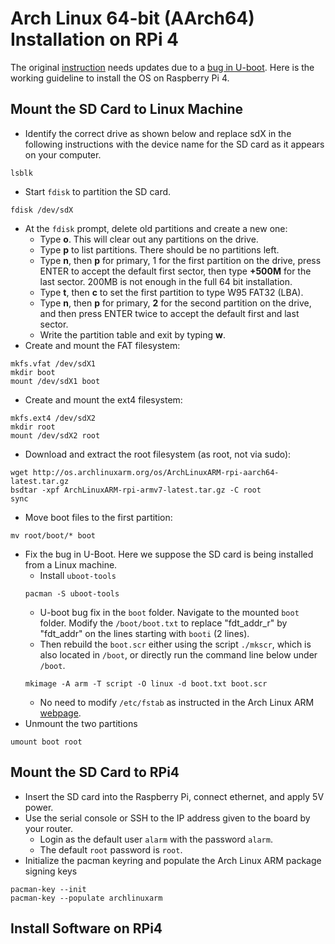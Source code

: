 # Arch Linux 64-bit (AArch64) Installation on RPi 4 
The original [instruction](https://archlinuxarm.org/platforms/armv8/broadcom/raspberry-pi-4) needs updates due to a [bug in U-boot](https://archlinuxarm.org/forum/viewtopic.php?t=16463). Here is the working guideline to install the OS on Raspberry Pi 4.

## Mount the SD Card to Linux Machine
- Identify the correct drive as shown below and replace sdX in the following instructions with the device name for the SD card as it appears on your computer.
```
lsblk
```
- Start `fdisk` to partition the SD card.
```
fdisk /dev/sdX
```
- At the `fdisk` prompt, delete old partitions and create a new one:
     - Type **o**. This will clear out any partitions on the drive.
     - Type **p** to list partitions. There should be no partitions left.
     - Type **n**, then **p** for primary, 1 for the first partition on the drive, press ENTER to accept the default first sector, then type **+500M** for the last sector. 200MB is not enough in the full 64 bit installation.
     - Type **t**, then **c** to set the first partition to type W95 FAT32 (LBA).
     - Type **n**, then **p** for primary, **2** for the second partition on the drive, and then press ENTER twice to accept the default first and last sector.
     - Write the partition table and exit by typing **w**.
- Create and mount the FAT filesystem:
```
mkfs.vfat /dev/sdX1
mkdir boot
mount /dev/sdX1 boot
```
- Create and mount the ext4 filesystem:
```
mkfs.ext4 /dev/sdX2
mkdir root
mount /dev/sdX2 root
```
- Download and extract the root filesystem (as root, not via sudo):
```
wget http://os.archlinuxarm.org/os/ArchLinuxARM-rpi-aarch64-latest.tar.gz
bsdtar -xpf ArchLinuxARM-rpi-armv7-latest.tar.gz -C root
sync
```
- Move boot files to the first partition:
```
mv root/boot/* boot
```
- Fix the bug in U-Boot. Here we suppose the SD card is being installed from a Linux machine.
    - Install `uboot-tools`
    ```
    pacman -S uboot-tools
    ```
    - U-boot bug fix in the `boot` folder. Navigate to the mounted `boot` folder. Modify the `/boot/boot.txt` to replace "fdt_addr_r" by "fdt_addr" on the lines starting with `booti` (2 lines). 
    - Then rebuild the `boot.scr` either using the script `./mkscr`, which is also located in `/boot`, or directly run the command line below under `/boot`.
    ```
    mkimage -A arm -T script -O linux -d boot.txt boot.scr
    ```
    - No need to modify `/etc/fstab` as instructed in the Arch Linux ARM [webpage](https://archlinuxarm.org/platforms/armv8/broadcom/raspberry-pi-4).
- Unmount the two partitions
```
umount boot root
```
## Mount the SD Card to RPi4
- Insert the SD card into the Raspberry Pi, connect ethernet, and apply 5V power.
- Use the serial console or SSH to the IP address given to the board by your router.
    - Login as the default user `alarm` with the password `alarm`.
    - The default `root` password is `root`.
- Initialize the pacman keyring and populate the Arch Linux ARM package signing keys
```
pacman-key --init
pacman-key --populate archlinuxarm
```
## Install Software on RPi4
